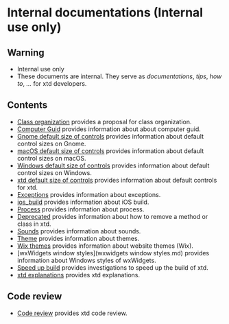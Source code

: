 # Internal documentations (**Internal use only**)

## Warning

* Internal use only
* These documents are internal. They serve as *documentations*, *tips*, *how to*, *...* for xtd developers.


## Contents

* [Class organization](class_organization.md) provides a proposal for class organization.
* [Computer Guid](computer_guid.md) provides information about about computer guid.
* [Gnome default size of controls](default_size_of_controls_g.md) provides information about default control sizes on Gnome.
* [macOS default size of controls](default_size_of_controls_m.md) provides information about default control sizes on macOS.
* [Windows default size of controls](default_size_of_controls_w.md) provides information about default control sizes on Windows.
* [xtd default size of controls](default_size_of_controls.md) provides information about default controls for xtd.
* [Exceptions](exceptions.md) provides information about exceptions.
* [ios_build](ios_build.md) provides information about iOS build.
* [Process](process.md) provides information about process.
* [Deprecated](deprecated.md) provides information about how to remove a method or class in xtd.
* [Sounds](sounds.md) provides information about sounds.
* [Theme](theme.md) provides information about themes.
* [Wix themes](wix_themes.md) provides information about website themes (Wix).
* [wxWidgets window styles](wxwidgets window styles.md) provides information about Windows styles of wxWidgets.
* [Speed up build](speedup_build.md) provides investigations to speed up the build of xtd.
* [xtd explanations](xtd_explanations.md) provides xtd explanations.

## Code review

* [Code review](code_review) provides xtd code review.
